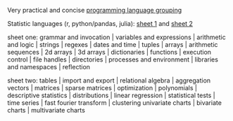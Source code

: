 
Very practical and concise [programming language grouping](http://hyperpolyglot.org/)

Statistic languages (r, python/pandas, julia): [sheet 1](http://hyperpolyglot.org/numerical-analysis) and [sheet 2](http://hyperpolyglot.org/numerical-analysis2)

sheet one: grammar and invocation | variables and expressions | arithmetic and logic | strings | regexes | dates and time | tuples | arrays | arithmetic sequences | 2d arrays | 3d arrays | dictionaries | functions | execution control | file handles | directories | processes and environment | libraries and namespaces | reflection

sheet two: tables | import and export | relational algebra | aggregation
vectors | matrices | sparse matrices | optimization | polynomials | descriptive statistics | distributions | linear regression | statistical tests | time series | fast fourier transform | clustering
univariate charts | bivariate charts | multivariate charts

